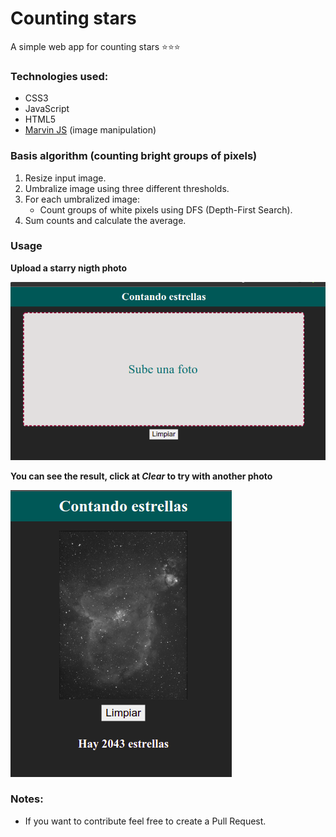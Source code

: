 # Counting stars

A simple web app for counting stars ⭐⭐⭐

### Technologies used:
- CSS3
- JavaScript
- HTML5
- [Marvin JS](https://github.com/gabrielarchanjo/marvinj) (image manipulation)

### Basis algorithm (counting bright groups of pixels)
1. Resize input image.
2. Umbralize image using three different thresholds.
3. For each umbralized image:
    - Count groups of white pixels using DFS (Depth-First Search).
4. Sum counts and calculate the average.

### Usage

**Upload a starry nigth photo**

![](assets/img/demo_1.png)

**You can see the result, click at _Clear_ to try with another photo**

![](assets/img/demo_2.png)


### Notes:
- If you want to contribute feel free to create a Pull Request.
